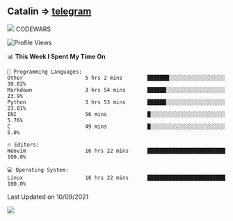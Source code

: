 ## Catalin => [telegram](https://t.me/catalinhimself) 
![](https://www.codewars.com/users/Catalinhimself/badges/micro) CODEWARS
<!--
![](https://github.com/Catalinhimself/Catalinhimself/blob/main/Sakura_Nene_CPP.jpg)
-->
<!--START_SECTION:waka-->
![Profile Views](http://img.shields.io/badge/Profile%20Views-14-blue)

📊 **This Week I Spent My Time On** 

```text
💬 Programming Languages: 
Other                    5 hrs 2 mins        ███████░░░░░░░░░░░░░░░░░░   30.82% 
Markdown                 3 hrs 54 mins       ██████░░░░░░░░░░░░░░░░░░░   23.9% 
Python                   3 hrs 53 mins       ██████░░░░░░░░░░░░░░░░░░░   23.81% 
INI                      56 mins             █░░░░░░░░░░░░░░░░░░░░░░░░   5.76% 
C                        49 mins             █░░░░░░░░░░░░░░░░░░░░░░░░   5.0%

🔥 Editors: 
Neovim                   16 hrs 22 mins      █████████████████████████   100.0%

💻 Operating System: 
Linux                    16 hrs 22 mins      █████████████████████████   100.0%

```


 Last Updated on 10/09/2021
<!--END_SECTION:waka-->

![](https://github-readme-stats.vercel.app/api/wakatime?username=catalinhimself&theme=calm)

  


